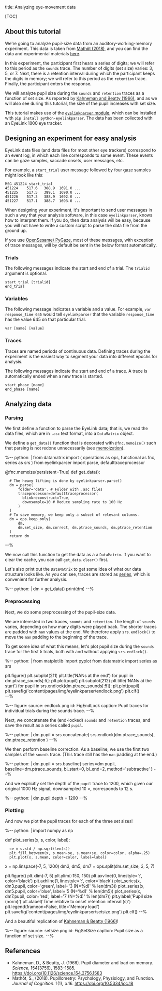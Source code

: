title: Analyzing eye-movement data

[TOC]

## About this tutorial

We're going to analyze pupil-size data from an auditory-working-memory experiment. This data is taken from [Mathôt (2018)](#references), and you can find the data and experimental materials [here](https://github.com/smathot/pupillometry_review).

In this experiment, the participant first hears a series of digits; we will refer to this period as the `sounds` trace. The number of digits (set size) varies: 3, 5, or 7. Next, there is a retention interval during which the participant keeps the digits in memory; we will refer to this period as the `retention` trace. Finally, the participant enters the response.

We will analyze pupil size during the `sounds` and `retention` traces as a function of set size. As reported by [Kahneman and Beatty (1966)](#references), and as we will also see during this tutorial, the size of the pupil increases with set size.

This tutorial makes use of the [`eyelinkparser` module](https://github.com/smathot/python-eyelinkparser), which can be installed with `pip install python-eyelinkparser`. The data has been collected with an EyeLink 1000 eye tracker.


## Designing an experiment for easy analysis

EyeLink data files (and data files for most other eye trackers) correspond to an event log, in which each line corresponds to some event. These events can be gaze samples, saccade onsets, user messages, etc.

For example, a `start_trial` user message followed by four gaze samples might look like this:

~~~
MSG	451224 start_trial
451224	  517.6	  388.9	 1691.0	...
451225	  517.5	  389.1	 1690.0	...
451226	  517.3	  388.9	 1692.0	...
451227	  517.1	  388.7	 1693.0	...
~~~

When designing your experiment, it's important to send user messages in such a way that your analysis software, in this case `eyelinkparser`, knows how to interpret them. If you do, then data analysis will be easy, because you will not have to write a custom script to parse the data file from the ground up.

If you use [OpenSesame/ PyGaze](http://osdoc.cogsci.nl), most of these messages, with exception of trace messages, will by default be sent in the below format automatically.


### Trials

The following messages indicate the start and end of a trial. The `trialid` argument is optional.

	start_trial [trialid]
	end_trial

### Variables

The following message indicates a variable and a value. For example, `var response_time 645` would tell `eyelinkparser` that the variable `response_time` has the value 645 on that particular trial.

	var [name] [value]

### Traces

Traces are named periods of continuous data. Defining traces during the experiment is the easiest way to segment your data into different epochs for analysis.

The following messages indicate the start and end of a trace. A trace is automatically ended when a new trace is started.

	start_phase [name]
	end_phase [name]


## Analyzing data

### Parsing

We first define a function to parse the EyeLink data; that is, we read the data files, which are in `.asc` text format, into a `DataMatrix` object.

We define a `get_data()` function that is decorated with `@fnc.memoize()` such that parsing is not redone unnecessarily (see [memoization](%link:memoization%)).

%--
python: |
  from datamatrix import (
    operations as ops,
    functional as fnc,
    series as srs
  )
  from eyelinkparser import parse, defaulttraceprocessor


  @fnc.memoize(persistent=True)
  def get_data():

      # The heavy lifting is done by eyelinkparser.parse()
      dm = parse(
          folder='data', # Folder with .asc files
          traceprocessor=defaulttraceprocessor(
            blinkreconstruct=True,
            downsample=10 # Reduce sampling rate to 100 Hz
          )
      )
      # To save memory, we keep only a subset of relevant columns.
      dm = ops.keep_only(
          dm,
          dm.set_size, dm.correct, dm.ptrace_sounds, dm.ptrace_retention
      )
      return dm
--%

We now call this function to get the data as a a `DataMatrix`. If you want to clear the cache, you can call `get_data.clear()` first.

Let's also print out the `DataMatrix` to get some idea of what our data structure looks like. As you can see, traces are stored as [series](%url:series-tutorial%), which is convenient for further analysis.

%--
python: |
 dm = get_data()
 print(dm)
--%


### Preprocessing

Next, we do some preprocessing of the pupil-size data.

We are interested in two traces, `sounds` and `retention`. The length of `sounds` varies, depending on how many digits were played back. The shorter traces are padded with `nan` values at the end. We therefore apply `srs.endlock()` to move the `nan` padding to the beginning of the trace.

To get some idea of what this means, let's plot pupil size during the `sounds` trace for the first 5 trials, both with and without applying `srs.endlock()`.

%--
python: |
  from matplotlib import pyplot
  from datamatrix import series as srs

  plt.figure()
  plt.subplot(211)
  plt.title('NANs at the end')
  for pupil in dm.ptrace_sounds[:5]:
      plt.plot(pupil)
  plt.subplot(212)
  plt.title('NANs at the start')
  for pupil in srs.endlock(dm.ptrace_sounds[:5]):
      plt.plot(pupil)
  plt.savefig('content/pages/img/eyelinkparser/endlock.png')
  plt.clf()      
--%

%--
figure:
 source: endlock.png
 id: FigEndLock
 caption: Pupil traces for individual trials during the sounds trace.
--%

Next, we concatenate the (end-locked) `sounds` and `retention` traces, and save the result as a series called `pupil`.

%--
python: |
  dm.pupil = srs.concatenate(
      srs.endlock(dm.ptrace_sounds),
      dm.ptrace_retention
  )
--%

We then perform baseline correction. As a baseline, we use the first two samples of the `sounds` trace. (This trace still has the `nan` padding at the end.)

%--
python: |
  dm.pupil = srs.baseline(
      series=dm.pupil,
      baseline=dm.ptrace_sounds,
      bl_start=0,
      bl_end=2,
      method='subtractive'
  )
--%

And we explicitly set the depth of the `pupil` trace to 1200, which given our original 1000 Hz signal, downsampled 10 ×, corresponds to 12 s.

%--
python: |
  dm.pupil.depth = 1200
--%


### Plotting

And now we plot the pupil traces for each of the three set sizes!

%--
python: |
  import numpy as np


  def plot_series(x, s, color, label):

      se = s.std / np.sqrt(len(s))
      plt.fill_between(x, s.mean-se, s.mean+se, color=color, alpha=.25)
      plt.plot(x, s.mean, color=color, label=label)


  x = np.linspace(-7, 5, 1200)
  dm3, dm5, dm7 = ops.split(dm.set_size, 3, 5, 7)

  plt.figure()
  plt.xlim(-7, 5)
  plt.ylim(-150, 150)
  plt.axvline(0, linestyle=':', color='black')
  plt.axhline(1, linestyle=':', color='black')
  plot_series(x, dm3.pupil, color='green', label='3 (N=%d)' % len(dm3))
  plot_series(x, dm5.pupil, color='blue', label='5 (N=%d)' % len(dm5))
  plot_series(x, dm7.pupil, color='red', label='7 (N=%d)' % len(dm7))
  plt.ylabel('Pupil size (norm)')
  plt.xlabel('Time relative to onset retention interval (s)')
  plt.legend(frameon=False, title='Memory load')
  plt.savefig('content/pages/img/eyelinkparser/setsize.png')
  plt.clf()
--%

And a beautiful replication of [Kahneman & Beatty (1966)](#references)!

%--
figure:
 source: setsize.png
 id: FigSetSize
 caption: Pupil size as a function of set size.
--%


## References

- Kahneman, D., & Beatty, J. (1966). Pupil diameter and load on memory. *Science*, 154(3756), 1583–1585. <https://doi.org/10.1126/science.154.3756.1583>
- Mathôt, S., (2018). Pupillometry: Psychology, Physiology, and Function. *Journal of Cognition*. 1(1), p.16. <https://doi.org/10.5334/joc.18>
